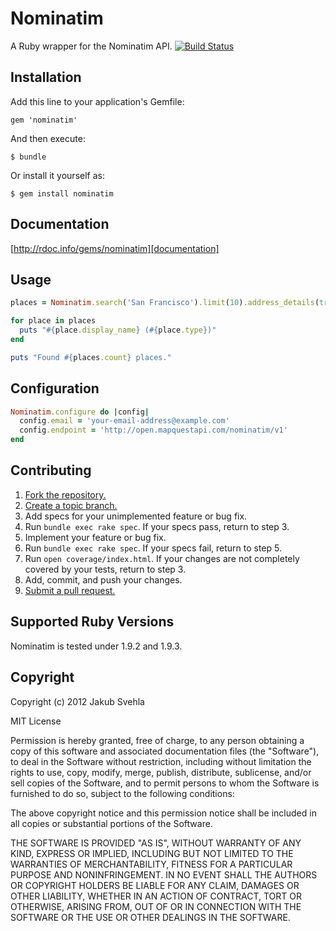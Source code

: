 # Nominatim

A Ruby wrapper for the Nominatim API. [![Build Status](https://secure.travis-ci.org/jakubsvehla/nominatim.png?branch=master)](http://travis-ci.org/jakubsvehla/nominatim)

## Installation

Add this line to your application's Gemfile:

    gem 'nominatim'

And then execute:

    $ bundle

Or install it yourself as:

    $ gem install nominatim

## Documentation

[http://rdoc.info/gems/nominatim][documentation]

[documentation]: http://rdoc.info/gems/nominatim

## Usage

```ruby
places = Nominatim.search('San Francisco').limit(10).address_details(true)

for place in places
  puts "#{place.display_name} (#{place.type})"
end

puts "Found #{places.count} places."
```

## Configuration

```ruby
Nominatim.configure do |config|
  config.email = 'your-email-address@example.com'
  config.endpoint = 'http://open.mapquestapi.com/nominatim/v1'
end
```

## Contributing

1. [Fork the repository.][fork]
2. [Create a topic branch.][branch]
3. Add specs for your unimplemented feature or bug fix.
4. Run `bundle exec rake spec`. If your specs pass, return to step 3.
5. Implement your feature or bug fix.
6. Run `bundle exec rake spec`. If your specs fail, return to step 5.
7. Run `open coverage/index.html`. If your changes are not completely covered
   by your tests, return to step 3.
8. Add, commit, and push your changes.
9. [Submit a pull request.][pr]

[fork]: http://help.github.com/fork-a-repo/
[branch]: http://learn.github.com/p/branching.html
[pr]: http://help.github.com/send-pull-requests/

## Supported Ruby Versions

Nominatim is tested under 1.9.2 and 1.9.3.

## Copyright

Copyright (c) 2012 Jakub Svehla

MIT License

Permission is hereby granted, free of charge, to any person obtaining
a copy of this software and associated documentation files (the
"Software"), to deal in the Software without restriction, including
without limitation the rights to use, copy, modify, merge, publish,
distribute, sublicense, and/or sell copies of the Software, and to
permit persons to whom the Software is furnished to do so, subject to
the following conditions:

The above copyright notice and this permission notice shall be
included in all copies or substantial portions of the Software.

THE SOFTWARE IS PROVIDED "AS IS", WITHOUT WARRANTY OF ANY KIND,
EXPRESS OR IMPLIED, INCLUDING BUT NOT LIMITED TO THE WARRANTIES OF
MERCHANTABILITY, FITNESS FOR A PARTICULAR PURPOSE AND
NONINFRINGEMENT. IN NO EVENT SHALL THE AUTHORS OR COPYRIGHT HOLDERS BE
LIABLE FOR ANY CLAIM, DAMAGES OR OTHER LIABILITY, WHETHER IN AN ACTION
OF CONTRACT, TORT OR OTHERWISE, ARISING FROM, OUT OF OR IN CONNECTION
WITH THE SOFTWARE OR THE USE OR OTHER DEALINGS IN THE SOFTWARE.
